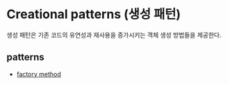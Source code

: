 # Creational patterns (생성 패턴)

생성 패턴은 기존 코드의 유연성과 재사용을 증가시키는 객체 생성 방법들을 제공한다.


## patterns

- [factory method](./factory_method/README.md)
